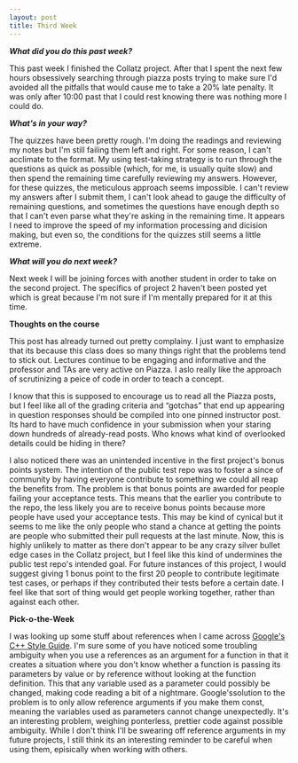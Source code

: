 ```yaml
---
layout: post
title: Third Week
---
```

<p><b><i>What did you do this past week?</i></b></p>
<p>This past week I finished the Collatz project. After that I spent the next few hours obsessively searching through piazza posts trying to make sure I'd avoided all the pitfalls that would cause me to take a 20% late penalty. It was only after 10:00 past that I could rest knowing there was nothing more I could do.</p>
<p><b><i>What's in your way?</i></b></p>
<p>The quizzes have been pretty rough. I'm doing the readings and reviewing my notes but I'm still failing them left and right. For some reason, I can't acclimate to the format. My using test-taking strategy is to run through the questions as quick as possible (which, for me, is usually quite slow) and then spend the remaining time carefully reviewing my answers. However, for these quizzes, the meticulous approach seems impossible. I can't review my answers after I submit them, I can't look ahead to gauge the difficulty of remaining questions, and sometimes the questions have enough depth so that I can't even parse what they're asking in the remaining time. It appears I need to improve the speed of my information processing and dicision making, but even so, the conditions for the quizzes still seems a little extreme.</p>
<p><b><i>What will you do next week?</i></b></p>
<p>Next week I will be joining forces with another student in order to take on the second project. The specifics of project 2 haven't been posted yet which is great because I'm not sure if I'm mentally prepared for it at this time.</p>
<p><b>Thoughts on the course</b></p>
<p>This post has already turned out pretty complainy. I just want to emphasize that its because this class does so many things right that the problems tend to stick out. Lectures continue to be engaging and informative and the professor and TAs are very active on Piazza. I aslo really like the approach of scrutinizing a peice of code in order to teach a concept.</p>
<p>I know that this is supposed to encourage us to read all the Piazza posts, but I feel like all of the grading criteria and “gotchas” that end up appearing in question responses should be compiled into one pinned instructor post. Its hard to have much confidence in your submission when your staring down hundreds of already-read posts. Who knows what kind of overlooked details could be hiding in there?</p>
<p>I also noticed there was an unintended incentive in the first project's bonus points system. The intention of the public test repo was to foster a since of community by having everyone contribute to something we could all reap the benefits from. The problem is that bonus points are awarded for people failing your acceptance tests. This means that the earlier you contribute to the repo, the less likely you are to receive bonus points because more people have used your acceptance tests. This may be kind of cynical but it seems to me like the only people who stand a chance at getting the points are people who submitted their pull requests at the last minute. Now, this is highly unlikely to matter as there don't appear to be any crazy silver bullet edge cases in the Collatz project, but I feel like this kind of undermines the public test repo's intended goal. For future instances of this project, I would suggest giving 1 bonus point to the first 20 people to contribute legitimate test cases, or perhaps if they contributed their tests before a certain date. I feel like that sort of thing would get people working together, rather than against each other.</p>
<p><b>Pick-o-the-Week</b></p>
<p>I was looking up some stuff about references when I came across <a href="https://google.github.io/styleguide/cppguide.html#Reference_Arguments">Google's C++ Style Guide</a>. I'm sure some of you have noticed some troubling ambiguity when you use a references as an argument for a function in that it creates a situation where you don't know whether a function is passing its parameters by value or by reference without looking at the function definition. This that any variable used as a parameter could possibly be changed, making code reading a bit of a nightmare. Google'ssolution to the problem is to only allow reference arguments if you make them const, meaning the variables used as parameters cannot change unexpectedly. It's an interesting problem, weighing ponterless, prettier code against possible ambiguity. While I don't think I'll be swearing off reference arguments in my future projects, I still think its an interesting reminder to be careful when using them, episically when working with others.</p>
